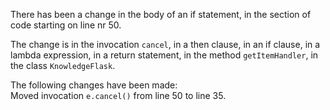 There has been a change in the body of an if statement, in the section of code starting on line nr 50.
  
The change is in the invocation ```cancel```, in a then clause, in an if clause, in a lambda expression, in a return statement, in the method ```getItemHandler```, in the class ```KnowledgeFlask```.
  
The following changes have been made:  
Moved invocation ```e.cancel()``` from line 50 to line 35.  
